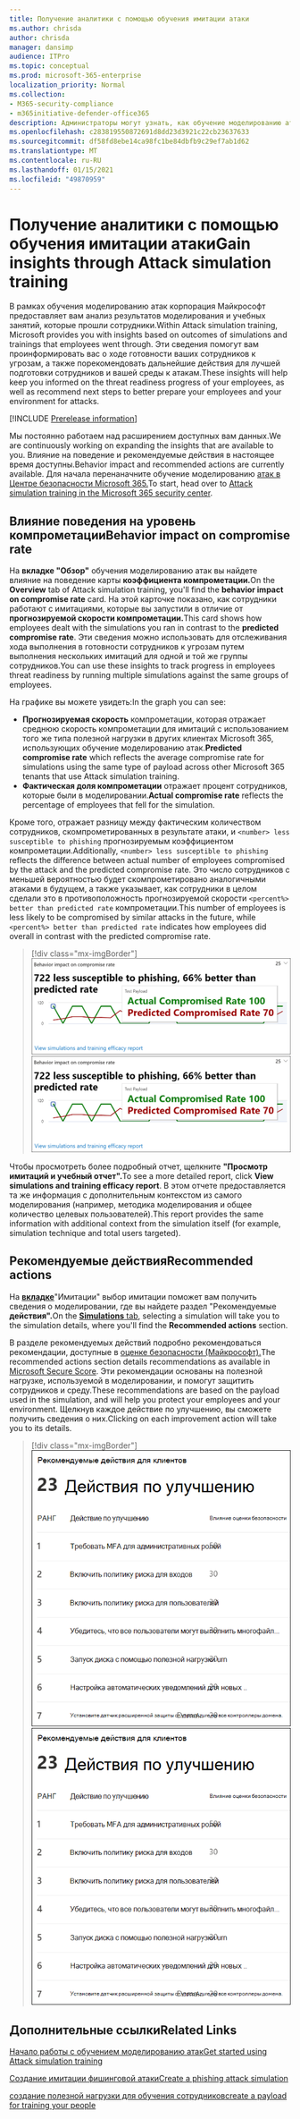 ```yaml
---
title: Получение аналитики с помощью обучения имитации атаки
ms.author: chrisda
author: chrisda
manager: dansimp
audience: ITPro
ms.topic: conceptual
ms.prod: microsoft-365-enterprise
localization_priority: Normal
ms.collection:
- M365-security-compliance
- m365initiative-defender-office365
description: Администраторы могут узнать, как обучение моделированию атак в Центре безопасности Microsoft 365 влияет на сотрудников и может получить представление о результатах моделирования и обучения.
ms.openlocfilehash: c283819550872691d8dd23d3921c22cb23637633
ms.sourcegitcommit: df58fd8ebe14ca98fc1be84dbfb9c29ef7ab1d62
ms.translationtype: MT
ms.contentlocale: ru-RU
ms.lasthandoff: 01/15/2021
ms.locfileid: "49870959"
---
```

# <a name="gain-insights-through-attack-simulation-training"></a><span data-ttu-id="a41f7-103">Получение аналитики с помощью обучения имитации атаки</span><span class="sxs-lookup"><span data-stu-id="a41f7-103">Gain insights through Attack simulation training</span></span>

<span data-ttu-id="a41f7-104">В рамках обучения моделированию атак корпорация Майкрософт предоставляет вам анализ результатов моделирования и учебных занятий, которые прошли сотрудники.</span><span class="sxs-lookup"><span data-stu-id="a41f7-104">Within Attack simulation training, Microsoft provides you with insights based on outcomes of simulations and trainings that employees went through.</span></span> <span data-ttu-id="a41f7-105">Эти сведения помогут вам проинформировать вас о ходе готовности ваших сотрудников к угрозам, а также порекомендовать дальнейшие действия для лучшей подготовки сотрудников и вашей среды к атакам.</span><span class="sxs-lookup"><span data-stu-id="a41f7-105">These insights will help keep you informed on the threat readiness progress of your employees, as well as recommend next steps to better prepare your employees and your environment for attacks.</span></span>

[!INCLUDE [Prerelease information](../includes/prerelease.md)]

<span data-ttu-id="a41f7-106">Мы постоянно работаем над расширением доступных вам данных.</span><span class="sxs-lookup"><span data-stu-id="a41f7-106">We are continuously working on expanding the insights that are available to you.</span></span> <span data-ttu-id="a41f7-107">Влияние на поведение и рекомендуемые действия в настоящее время доступны.</span><span class="sxs-lookup"><span data-stu-id="a41f7-107">Behavior impact and recommended actions are currently available.</span></span> <span data-ttu-id="a41f7-108">Для начала перенаначните обучение моделированию [атак в Центре безопасности Microsoft 365.](https://security.microsoft.com/attacksimulator?viewid=overview)</span><span class="sxs-lookup"><span data-stu-id="a41f7-108">To start, head over to [Attack simulation training in the Microsoft 365 security center](https://security.microsoft.com/attacksimulator?viewid=overview).</span></span>

## <a name="behavior-impact-on-compromise-rate"></a><span data-ttu-id="a41f7-109">Влияние поведения на уровень компрометации</span><span class="sxs-lookup"><span data-stu-id="a41f7-109">Behavior impact on compromise rate</span></span>

<span data-ttu-id="a41f7-110">На **вкладке "Обзор"** обучения моделированию атак вы найдете влияние на поведение карты **коэффициента компрометации.**</span><span class="sxs-lookup"><span data-stu-id="a41f7-110">On the **Overview** tab of Attack simulation training, you'll find the **behavior impact on compromise rate** card.</span></span> <span data-ttu-id="a41f7-111">На этой карточке показано, как сотрудники работают с имитациями, которые вы запустили в отличие от **прогнозируемой скорости компрометации.**</span><span class="sxs-lookup"><span data-stu-id="a41f7-111">This card shows how employees dealt with the simulations you ran in contrast to the **predicted compromise rate**.</span></span> <span data-ttu-id="a41f7-112">Эти сведения можно использовать для отслеживания хода выполнения в готовности сотрудников к угрозам путем выполнения нескольких имитаций для одной и той же группы сотрудников.</span><span class="sxs-lookup"><span data-stu-id="a41f7-112">You can use these insights to track progress in employees threat readiness by running multiple simulations against the same groups of employees.</span></span>

<span data-ttu-id="a41f7-113">На графике вы можете увидеть:</span><span class="sxs-lookup"><span data-stu-id="a41f7-113">In the graph you can see:</span></span>

- <span data-ttu-id="a41f7-114">**Прогнозируемая скорость** компрометации, которая отражает среднюю скорость компрометации для имитаций с использованием того же типа полезной нагрузки в других клиентах Microsoft 365, использующих обучение моделированию атак.</span><span class="sxs-lookup"><span data-stu-id="a41f7-114">**Predicted compromise rate** which reflects the average compromise rate for simulations using the same type of payload across other Microsoft 365 tenants that use Attack simulation training.</span></span>
- <span data-ttu-id="a41f7-115">**Фактическая доля компрометации** отражает процент сотрудников, которые были в моделировании.</span><span class="sxs-lookup"><span data-stu-id="a41f7-115">**Actual compromise rate** reflects the percentage of employees that fell for the simulation.</span></span>

<span data-ttu-id="a41f7-116">Кроме того, отражает разницу между фактическим количеством сотрудников, скомпрометированных в результате атаки, и `<number> less susceptible to phishing` прогнозируемым коэффициентом компрометации.</span><span class="sxs-lookup"><span data-stu-id="a41f7-116">Additionally, `<number> less susceptible to phishing` reflects the difference between actual number of employees compromised by the attack and the predicted compromise rate.</span></span> <span data-ttu-id="a41f7-117">Это число сотрудников с меньшей вероятностью будет скомпрометировано аналогичными атаками в будущем, а также указывает, как сотрудники в целом сделали это в противоположность прогнозируемой скорости `<percent%> better than predicted rate` компрометации.</span><span class="sxs-lookup"><span data-stu-id="a41f7-117">This number of employees is less likely to be compromised by similar attacks in the future, while `<percent%> better than predicted rate` indicates how employees did overall in contrast with the predicted compromise rate.</span></span>

> [!div class="mx-imgBorder"]
> <span data-ttu-id="a41f7-118">![Обзор обучения моделированию атак на карточку влияния на поведение](../../media/attack-sim-preview-behavior-impact-card.png)</span><span class="sxs-lookup"><span data-stu-id="a41f7-118">![Behavior impact card on Attack simulation training overview](../../media/attack-sim-preview-behavior-impact-card.png)</span></span>

<span data-ttu-id="a41f7-119">Чтобы просмотреть более подробный отчет, щелкните **"Просмотр имитаций и учебный отчет".**</span><span class="sxs-lookup"><span data-stu-id="a41f7-119">To see a more detailed report, click **View simulations and training efficacy report**.</span></span> <span data-ttu-id="a41f7-120">В этом отчете предоставляется та же информация с дополнительным контекстом из самого моделирования (например, методика моделирования и общее количество целевых пользователей).</span><span class="sxs-lookup"><span data-stu-id="a41f7-120">This report provides the same information with additional context from the simulation itself (for example, simulation technique and total users targeted).</span></span>

## <a name="recommended-actions"></a><span data-ttu-id="a41f7-121">Рекомендуемые действия</span><span class="sxs-lookup"><span data-stu-id="a41f7-121">Recommended actions</span></span>

<span data-ttu-id="a41f7-122">На [ **вкладке**](https://security.microsoft.com/attacksimulator?viewid=simulations)"Имитации" выбор имитации поможет вам получить сведения о моделировании, где вы найдете раздел "Рекомендуемые **действия".**</span><span class="sxs-lookup"><span data-stu-id="a41f7-122">On the [**Simulations** tab](https://security.microsoft.com/attacksimulator?viewid=simulations), selecting a simulation will take you to the simulation details, where you'll find the **Recommended actions** section.</span></span>

<span data-ttu-id="a41f7-123">В разделе рекомендуемых действий подробно рекомендоваться рекомендации, доступные в [оценке безопасности (Майкрософт).](https://docs.microsoft.com/microsoft-365/security/mtp/microsoft-secure-score)</span><span class="sxs-lookup"><span data-stu-id="a41f7-123">The recommended actions section details recommendations as available in [Microsoft Secure Score](https://docs.microsoft.com/microsoft-365/security/mtp/microsoft-secure-score).</span></span> <span data-ttu-id="a41f7-124">Эти рекомендации основаны на полезной нагрузке, используемой в моделировании, и помогут защитить сотрудников и среду.</span><span class="sxs-lookup"><span data-stu-id="a41f7-124">These recommendations are based on the payload used in the simulation, and will help you protect your employees and your environment.</span></span> <span data-ttu-id="a41f7-125">Щелкнув каждое действие по улучшению, вы сможете получить сведения о них.</span><span class="sxs-lookup"><span data-stu-id="a41f7-125">Clicking on each improvement action will take you to its details.</span></span>

> [!div class="mx-imgBorder"]
> <span data-ttu-id="a41f7-126">![Раздел "Действия с рекомендациями" по обучению моделированию атак](../../media/attack-sim-preview-recommended-actions.png)</span><span class="sxs-lookup"><span data-stu-id="a41f7-126">![Recommendation actions section on Attack simulation training](../../media/attack-sim-preview-recommended-actions.png)</span></span>

## <a name="related-links"></a><span data-ttu-id="a41f7-127">Дополнительные ссылки</span><span class="sxs-lookup"><span data-stu-id="a41f7-127">Related Links</span></span>

[<span data-ttu-id="a41f7-128">Начало работы с обучением моделированию атак</span><span class="sxs-lookup"><span data-stu-id="a41f7-128">Get started using Attack simulation training</span></span>](attack-simulation-training-get-started.md)

[<span data-ttu-id="a41f7-129">Создание имитации фишинговой атаки</span><span class="sxs-lookup"><span data-stu-id="a41f7-129">Create a phishing attack simulation</span></span>](attack-simulation-training.md)

[<span data-ttu-id="a41f7-130">создание полезной нагрузки для обучения сотрудников</span><span class="sxs-lookup"><span data-stu-id="a41f7-130">create a payload for training your people</span></span>](attack-simulation-training-payloads.md)
